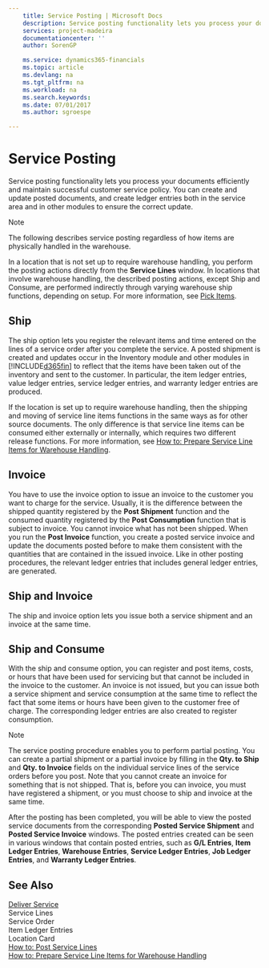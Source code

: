 ```yaml
---
    title: Service Posting | Microsoft Docs
    description: Service posting functionality lets you process your documents efficiently and maintain successful customer service policy. You can create and update posted documents, and create ledger entries both in the service area and in other modules to ensure the correct update.
    services: project-madeira
    documentationcenter: ''
    author: SorenGP

    ms.service: dynamics365-financials
    ms.topic: article
    ms.devlang: na
    ms.tgt_pltfrm: na
    ms.workload: na
    ms.search.keywords:
    ms.date: 07/01/2017
    ms.author: sgroespe

---
```

# Service Posting
Service posting functionality lets you process your documents efficiently and maintain successful customer service policy. You can create and update posted documents, and create ledger entries both in the service area and in other modules to ensure the correct update.  
  
> [!NOTE]  
>  The following describes service posting regardless of how items are physically handled in the warehouse.  
>   
>  In a location that is not set up to require warehouse handling, you perform the posting actions directly from the **Service Lines** window. In locations that involve warehouse handling, the described posting actions, except Ship and Consume, are performed indirectly through varying warehouse ship functions, depending on setup. For more information, see [Pick Items](../How%20to:%20Prepare%20Shipments.md).  
  
## Ship  
 The ship option lets you register the relevant items and time entered on the lines of a service order after you complete the service. A posted shipment is created and updates occur in the Inventory module and other modules in [!INCLUDE[d365fin](includes/d365fin_md.md)] to reflect that the items have been taken out of the inventory and sent to the customer. In particular, the item ledger entries, value ledger entries, service ledger entries, and warranty ledger entries are produced.  
  
 If the location is set up to require warehouse handling, then the shipping and moving of service line items functions in the same ways as for other source documents. The only difference is that service line items can be consumed either externally or internally, which requires two different release functions. For more information, see [How to: Prepare Service Line Items for Warehouse Handling](../how-to-prepare-service-line-items-for-warehouse-handling.md).  
  
## Invoice  
 You have to use the invoice option to issue an invoice to the customer you want to charge for the service. Usually, it is the difference between the shipped quantity registered by the **Post Shipment** function and the consumed quantity registered by the **Post Consumption** function that is subject to invoice. You cannot invoice what has not been shipped. When you run the **Post Invoice** function, you create a posted service invoice and update the documents posted before to make them consistent with the quantities that are contained in the issued invoice. Like in other posting procedures, the relevant ledger entries that includes general ledger entries, are generated.  
  
## Ship and Invoice  
 The ship and invoice option lets you issue both a service shipment and an invoice at the same time.  
  
## Ship and Consume  
 With the ship and consume option, you can register and post items, costs, or hours that have been used for servicing but that cannot be included in the invoice to the customer. An invoice is not issued, but you can issue both a service shipment and service consumption at the same time to reflect the fact that some items or hours have been given to the customer free of charge. The corresponding ledger entries are also created to register consumption.  
  
> [!NOTE]  
>  The service posting procedure enables you to perform partial posting. You can create a partial shipment or a partial invoice by filling in the **Qty. to Ship** and **Qty. to Invoice** fields on the individual service lines of the service orders before you post. Note that you cannot create an invoice for something that is not shipped. That is, before you can invoice, you must have registered a shipment, or you must choose to ship and invoice at the same time.  
  
 After the posting has been completed, you will be able to view the posted service documents from the corresponding **Posted Service Shipment** and **Posted Service Invoice** windows. The posted entries created can be seen in various windows that contain posted entries, such as **G/L Entries**, **Item Ledger Entries**, **Warehouse Entries**, **Service Ledger Entries**, **Job Ledger Entries**, and **Warranty Ledger Entries**.  
  
## See Also  
 [Deliver Service](../deliver-service.md)   
 Service Lines   
 Service Order   
 Item Ledger Entries   
 Location Card   
 [How to: Post Service Lines](../how-to-post-service-lines.md)   
 [How to: Prepare Service Line Items for Warehouse Handling](../how-to-prepare-service-line-items-for-warehouse-handling.md)